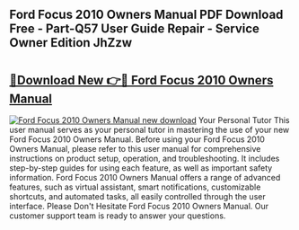 ## Ford Focus 2010 Owners Manual PDF Download Free - Part-Q57 User Guide Repair - Service Owner Edition JhZzw

# <h2><a href="http://cf2159.oget.top/?id=Ford+Focus+2010+Owners+Manual">🔗Download New 👉🔴 Ford Focus 2010 Owners Manual</a></h2>

[![Ford Focus 2010 Owners Manual new download](https://i.imgur.com/5g1atiW.png)](http://cf2159.oget.top/?id=Ford+Focus+2010+Owners+Manual)
Your Personal Tutor This user manual serves as your personal tutor in mastering the use of your new Ford Focus 2010 Owners Manual. Before using your Ford Focus 2010 Owners Manual, please refer to this user manual for comprehensive instructions on product setup, operation, and troubleshooting. It includes step-by-step guides for using each feature, as well as important safety information. Ford Focus 2010 Owners Manual offers a range of advanced features, such as virtual assistant, smart notifications, customizable shortcuts, and automated tasks, all easily controlled through the user interface. Please Don't Hesitate Ford Focus 2010 Owners Manual. Our customer support team is ready to answer your questions.
